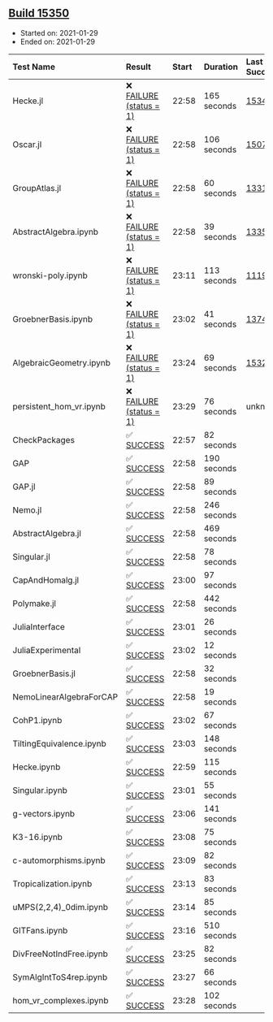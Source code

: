 ## [Build 15350](https://oscarci.mathematik.uni-kl.de/job/oscar/15350/)

* Started on: 2021-01-29
* Ended on: 2021-01-29

| Test Name    | Result | Start | Duration | Last Success | First Failure |
|:-------------|:-------|:------|:---------|:-------------|:--------------|
| Hecke.jl | ❌ [FAILURE (status = 1)](https://oscarci.mathematik.uni-kl.de/job/oscar/15350/artifact/logs/build-15350/Hecke.jl.log) | 22:58 | 165 seconds | [15344](https://oscarci.mathematik.uni-kl.de/job/oscar/15344/) | [15348](https://oscarci.mathematik.uni-kl.de/job/oscar/15348/) |
| Oscar.jl | ❌ [FAILURE (status = 1)](https://oscarci.mathematik.uni-kl.de/job/oscar/15350/artifact/logs/build-15350/Oscar.jl.log) | 22:58 | 106 seconds | [15079](https://oscarci.mathematik.uni-kl.de/job/oscar/15079/) | [15080](https://oscarci.mathematik.uni-kl.de/job/oscar/15080/) |
| GroupAtlas.jl | ❌ [FAILURE (status = 1)](https://oscarci.mathematik.uni-kl.de/job/oscar/15350/artifact/logs/build-15350/GroupAtlas.jl.log) | 22:58 | 60 seconds | [13311](https://oscarci.mathematik.uni-kl.de/job/oscar/13311/) | [13312](https://oscarci.mathematik.uni-kl.de/job/oscar/13312/) |
| AbstractAlgebra.ipynb | ❌ [FAILURE (status = 1)](https://oscarci.mathematik.uni-kl.de/job/oscar/15350/artifact/logs/build-15350/AbstractAlgebra.ipynb.log) | 22:58 | 39 seconds | [13355](https://oscarci.mathematik.uni-kl.de/job/oscar/13355/) | [13356](https://oscarci.mathematik.uni-kl.de/job/oscar/13356/) |
| wronski-poly.ipynb | ❌ [FAILURE (status = 1)](https://oscarci.mathematik.uni-kl.de/job/oscar/15350/artifact/logs/build-15350/wronski-poly.ipynb.log) | 23:11 | 113 seconds | [11192](https://oscarci.mathematik.uni-kl.de/job/oscar/11192/) | [11193](https://oscarci.mathematik.uni-kl.de/job/oscar/11193/) |
| GroebnerBasis.ipynb | ❌ [FAILURE (status = 1)](https://oscarci.mathematik.uni-kl.de/job/oscar/15350/artifact/logs/build-15350/GroebnerBasis.ipynb.log) | 23:02 | 41 seconds | [13748](https://oscarci.mathematik.uni-kl.de/job/oscar/13748/) | [13749](https://oscarci.mathematik.uni-kl.de/job/oscar/13749/) |
| AlgebraicGeometry.ipynb | ❌ [FAILURE (status = 1)](https://oscarci.mathematik.uni-kl.de/job/oscar/15350/artifact/logs/build-15350/AlgebraicGeometry.ipynb.log) | 23:24 | 69 seconds | [15322](https://oscarci.mathematik.uni-kl.de/job/oscar/15322/) | [15323](https://oscarci.mathematik.uni-kl.de/job/oscar/15323/) |
| persistent_hom_vr.ipynb | ❌ [FAILURE (status = 1)](https://oscarci.mathematik.uni-kl.de/job/oscar/15350/artifact/logs/build-15350/persistent_hom_vr.ipynb.log) | 23:29 | 76 seconds | unknown | unknown |
| CheckPackages | ✅ [SUCCESS](https://oscarci.mathematik.uni-kl.de/job/oscar/15350/artifact/logs/build-15350/CheckPackages.log) | 22:57 | 82 seconds |  |  |
| GAP | ✅ [SUCCESS](https://oscarci.mathematik.uni-kl.de/job/oscar/15350/artifact/logs/build-15350/GAP.log) | 22:58 | 190 seconds |  |  |
| GAP.jl | ✅ [SUCCESS](https://oscarci.mathematik.uni-kl.de/job/oscar/15350/artifact/logs/build-15350/GAP.jl.log) | 22:58 | 89 seconds |  |  |
| Nemo.jl | ✅ [SUCCESS](https://oscarci.mathematik.uni-kl.de/job/oscar/15350/artifact/logs/build-15350/Nemo.jl.log) | 22:58 | 246 seconds |  |  |
| AbstractAlgebra.jl | ✅ [SUCCESS](https://oscarci.mathematik.uni-kl.de/job/oscar/15350/artifact/logs/build-15350/AbstractAlgebra.jl.log) | 22:58 | 469 seconds |  |  |
| Singular.jl | ✅ [SUCCESS](https://oscarci.mathematik.uni-kl.de/job/oscar/15350/artifact/logs/build-15350/Singular.jl.log) | 22:58 | 78 seconds |  |  |
| CapAndHomalg.jl | ✅ [SUCCESS](https://oscarci.mathematik.uni-kl.de/job/oscar/15350/artifact/logs/build-15350/CapAndHomalg.jl.log) | 23:00 | 97 seconds |  |  |
| Polymake.jl | ✅ [SUCCESS](https://oscarci.mathematik.uni-kl.de/job/oscar/15350/artifact/logs/build-15350/Polymake.jl.log) | 22:58 | 442 seconds |  |  |
| JuliaInterface | ✅ [SUCCESS](https://oscarci.mathematik.uni-kl.de/job/oscar/15350/artifact/logs/build-15350/JuliaInterface.log) | 23:01 | 26 seconds |  |  |
| JuliaExperimental | ✅ [SUCCESS](https://oscarci.mathematik.uni-kl.de/job/oscar/15350/artifact/logs/build-15350/JuliaExperimental.log) | 23:02 | 12 seconds |  |  |
| GroebnerBasis.jl | ✅ [SUCCESS](https://oscarci.mathematik.uni-kl.de/job/oscar/15350/artifact/logs/build-15350/GroebnerBasis.jl.log) | 22:58 | 32 seconds |  |  |
| NemoLinearAlgebraForCAP | ✅ [SUCCESS](https://oscarci.mathematik.uni-kl.de/job/oscar/15350/artifact/logs/build-15350/NemoLinearAlgebraForCAP.log) | 22:58 | 19 seconds |  |  |
| CohP1.ipynb | ✅ [SUCCESS](https://oscarci.mathematik.uni-kl.de/job/oscar/15350/artifact/logs/build-15350/CohP1.ipynb.log) | 23:02 | 67 seconds |  |  |
| TiltingEquivalence.ipynb | ✅ [SUCCESS](https://oscarci.mathematik.uni-kl.de/job/oscar/15350/artifact/logs/build-15350/TiltingEquivalence.ipynb.log) | 23:03 | 148 seconds |  |  |
| Hecke.ipynb | ✅ [SUCCESS](https://oscarci.mathematik.uni-kl.de/job/oscar/15350/artifact/logs/build-15350/Hecke.ipynb.log) | 22:59 | 115 seconds |  |  |
| Singular.ipynb | ✅ [SUCCESS](https://oscarci.mathematik.uni-kl.de/job/oscar/15350/artifact/logs/build-15350/Singular.ipynb.log) | 23:01 | 55 seconds |  |  |
| g-vectors.ipynb | ✅ [SUCCESS](https://oscarci.mathematik.uni-kl.de/job/oscar/15350/artifact/logs/build-15350/g-vectors.ipynb.log) | 23:06 | 141 seconds |  |  |
| K3-16.ipynb | ✅ [SUCCESS](https://oscarci.mathematik.uni-kl.de/job/oscar/15350/artifact/logs/build-15350/K3-16.ipynb.log) | 23:08 | 75 seconds |  |  |
| c-automorphisms.ipynb | ✅ [SUCCESS](https://oscarci.mathematik.uni-kl.de/job/oscar/15350/artifact/logs/build-15350/c-automorphisms.ipynb.log) | 23:09 | 82 seconds |  |  |
| Tropicalization.ipynb | ✅ [SUCCESS](https://oscarci.mathematik.uni-kl.de/job/oscar/15350/artifact/logs/build-15350/Tropicalization.ipynb.log) | 23:13 | 83 seconds |  |  |
| uMPS(2,2,4)_0dim.ipynb | ✅ [SUCCESS](https://oscarci.mathematik.uni-kl.de/job/oscar/15350/artifact/logs/build-15350/uMPS-2-2-4-_0dim.ipynb.log) | 23:14 | 85 seconds |  |  |
| GITFans.ipynb | ✅ [SUCCESS](https://oscarci.mathematik.uni-kl.de/job/oscar/15350/artifact/logs/build-15350/GITFans.ipynb.log) | 23:16 | 510 seconds |  |  |
| DivFreeNotIndFree.ipynb | ✅ [SUCCESS](https://oscarci.mathematik.uni-kl.de/job/oscar/15350/artifact/logs/build-15350/DivFreeNotIndFree.ipynb.log) | 23:25 | 82 seconds |  |  |
| SymAlgIntToS4rep.ipynb | ✅ [SUCCESS](https://oscarci.mathematik.uni-kl.de/job/oscar/15350/artifact/logs/build-15350/SymAlgIntToS4rep.ipynb.log) | 23:27 | 66 seconds |  |  |
| hom_vr_complexes.ipynb | ✅ [SUCCESS](https://oscarci.mathematik.uni-kl.de/job/oscar/15350/artifact/logs/build-15350/hom_vr_complexes.ipynb.log) | 23:28 | 102 seconds |  |  |
